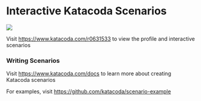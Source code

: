 # Interactive Katacoda Scenarios

[![](http://shields.katacoda.com/katacoda/r0631533/count.svg)](https://www.katacoda.com/r0631533 "Get your profile on Katacoda.com")

Visit https://www.katacoda.com/r0631533 to view the profile and interactive scenarios

### Writing Scenarios
Visit https://www.katacoda.com/docs to learn more about creating Katacoda scenarios

For examples, visit https://github.com/katacoda/scenario-example
